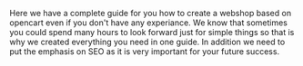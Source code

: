 Here we have a complete guide for you how to create a webshop based on opencart even if you don't have any experiance.
We know that sometimes you could spend many hours to look forward just for simple things so that is why we created everything you need in one guide.
In addition we need to put the emphasis on SEO as it is very important for your future success.
